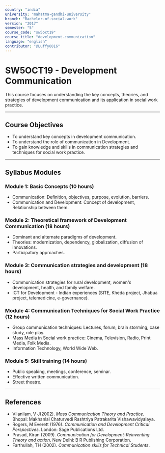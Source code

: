 ```yaml
---
country: "india"
university: "mahatma-gandhi-university"
branch: "Bachelor-of-social-work"
version: "2017"
semester: "5"
course_code: "sw5oct19"
course_title: "development-communication"
language: "english"
contributor: "@Luffy0016"
---
```

# SW5OCT19 - Development Communication

This course focuses on understanding the key concepts, theories, and strategies of development communication and its application in social work practice.

---
## Course Objectives

* To understand key concepts in development communication.
* To understand the role of communication in Development.
* To gain knowledge and skills in communication strategies and techniques for social work practice.

---
## Syllabus Modules

### Module 1: Basic Concepts (10 hours)
* Communication: Definition, objectives, purpose, evolution, barriers.
* Communication and Development: Concept of development, Relationship between them.

### Module 2: Theoretical framework of Development Communication (18 hours)
* Dominant and alternate paradigms of development.
* Theories: modernization, dependency, globalization, diffusion of innovations.
* Participatory approaches.

### Module 3: Communication strategies and development (18 hours)
* Communication strategies for rural development, women's development, health, and family welfare.
* ICT for Development - Indian experiences (SITE, Kheda project, Jhabua project, telemedicine, e-governance).

### Module 4: Communication Techniques for Social Work Practice (12 hours)
* Group communication techniques: Lectures, forum, brain storming, case study, role play.
* Mass Media in Social work practice: Cinema, Television, Radio, Print Media, Folk Media.
* Information Technology, World Wide Web.

### Module 5: Skill training (14 hours)
* Public speaking, meetings, conference, seminar.
* Effective written communication.
* Street theatre.

---
## References
* Vilanilam, V J(2002). *Mass Communication Theory and Practice*. Bhopal: Makhanlal Chaturvedi Rashtriya Patrakarita Vishawavidyalaya.
* Rogers, M Everett (1976). *Communication and Development Critical Perspectives*. London: Sage Publications Ltd.
* Prasad, Kiran (2009). *Communication for Development-Reinventing Theory and action*. New Delhi: B R Publishing Corporation.
* Farthullah, TH (2002). *Communication skills for Technical Students*.